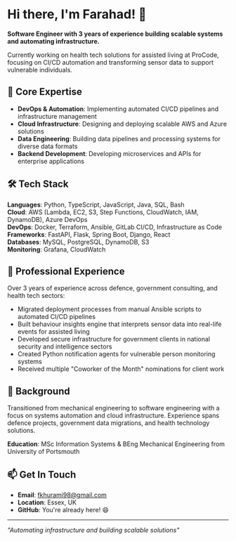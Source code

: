 # Hi there, I'm Farahad! 👋

**Software Engineer with 3 years of experience building scalable systems and automating infrastructure.**

Currently working on health tech solutions for assisted living at ProCode, focusing on CI/CD automation and transforming sensor data to support vulnerable individuals.

## 🔧 Core Expertise

- **DevOps & Automation**: Implementing automated CI/CD pipelines and infrastructure management
- **Cloud Infrastructure**: Designing and deploying scalable AWS and Azure solutions
- **Data Engineering**: Building data pipelines and processing systems for diverse data formats
- **Backend Development**: Developing microservices and APIs for enterprise applications

## 🛠️ Tech Stack

**Languages**: Python, TypeScript, JavaScript, Java, SQL, Bash  
**Cloud**: AWS (Lambda, EC2, S3, Step Functions, CloudWatch, IAM, DynamoDB), Azure DevOps  
**DevOps**: Docker, Terraform, Ansible, GitLab CI/CD, Infrastructure as Code  
**Frameworks**: FastAPI, Flask, Spring Boot, Django, React  
**Databases**: MySQL, PostgreSQL, DynamoDB, S3  
**Monitoring**: Grafana, CloudWatch  

## 🚀 Professional Experience

Over 3 years of experience across defence, government consulting, and health tech sectors:

- Migrated deployment processes from manual Ansible scripts to automated CI/CD pipelines
- Built behaviour insights engine that interprets sensor data into real-life events for assisted living
- Developed secure infrastructure for government clients in national security and intelligence sectors
- Created Python notification agents for vulnerable person monitoring systems
- Received multiple "Coworker of the Month" nominations for client work

## 🎯 Background

Transitioned from mechanical engineering to software engineering with a focus on systems automation and cloud infrastructure. Experience spans defence projects, government data migrations, and health technology solutions.

**Education**: MSc Information Systems & BEng Mechanical Engineering from University of Portsmouth


## 📫 Get In Touch

- **Email**: fkhurami98@gmail.com
- **Location**: Essex, UK
- **GitHub**: You're already here! 😄

---

*"Automating infrastructure and building scalable solutions"*
